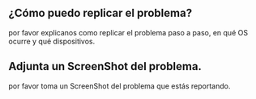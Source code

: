 ## ¿Cómo puedo replicar el problema?
por favor explicanos como replicar el problema paso a paso, en qué OS ocurre y qué dispositivos. 
## Adjunta un ScreenShot del problema.
por favor toma un ScreenShot del problema que estás reportando.
